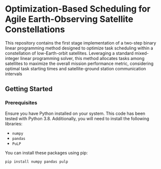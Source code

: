 # Optimization-Based Scheduling for Agile Earth-Observing Satellite Constellations

This repository contains the first stage implementation of a two-step binary linear programming method designed to optimize task scheduling within a constellation of low-Earth-orbit satellites. Leveraging a standard mixed-integer linear programming solver, this method allocates tasks among satellites to maximize the overall mission performance metric, considering optimal task starting times and satellite-ground station communication intervals


## Getting Started
### Prerequisites
Ensure you have Python installed on your system. This code has been tested with Python 3.8. Additionally, you will need to install the following libraries:
- `numpy`
- `pandas`
- `PuLP`

You can install these packages using pip:

```bash
pip install numpy pandas pulp
```
